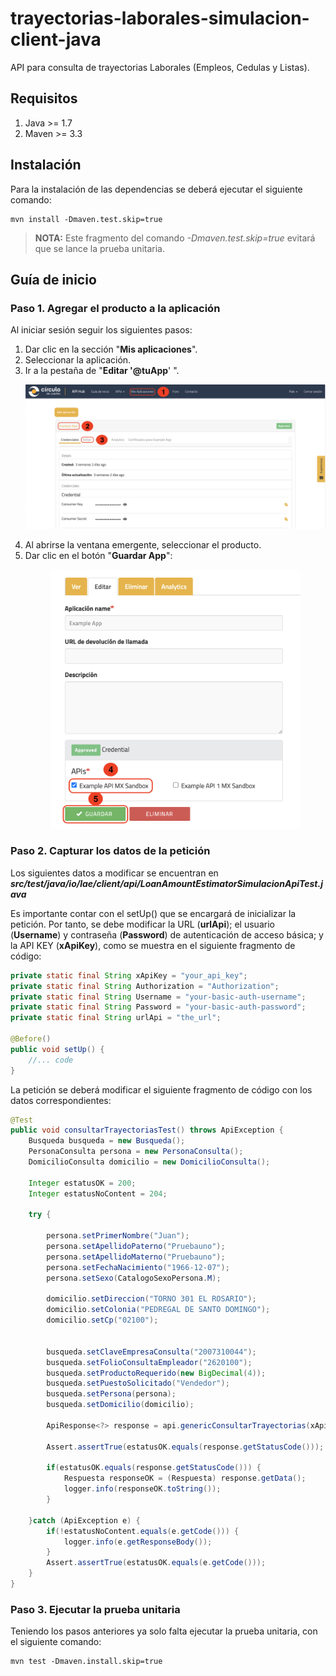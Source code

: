 # trayectorias-laborales-simulacion-client-java

API para consulta de trayectorias Laborales (Empleos, Cedulas y Listas).

## Requisitos

1. Java >= 1.7
2. Maven >= 3.3

## Instalación

Para la instalación de las dependencias se deberá ejecutar el siguiente comando:

```shell
mvn install -Dmaven.test.skip=true
```

> **NOTA:** Este fragmento del comando *-Dmaven.test.skip=true* evitará que se lance la prueba unitaria.


## Guía de inicio

### Paso 1. Agregar el producto a la aplicación

Al iniciar sesión seguir los siguientes pasos:

 1. Dar clic en la sección "**Mis aplicaciones**".
 2. Seleccionar la aplicación.
 3. Ir a la pestaña de "**Editar '@tuApp**' ".
    <p align="center">
      <img src="https://github.com/APIHub-CdC/imagenes-cdc/blob/master/edit_applications.jpg" width="900">
    </p>
 4. Al abrirse la ventana emergente, seleccionar el producto.
 5. Dar clic en el botón "**Guardar App**":
    <p align="center">
      <img src="https://github.com/APIHub-CdC/imagenes-cdc/blob/master/selected_product.jpg" width="400">
    </p>

### Paso 2. Capturar los datos de la petición

Los siguientes datos a modificar se encuentran en ***src/test/java/io/lae/client/api/LoanAmountEstimatorSimulacionApiTest.java***

Es importante contar con el setUp() que se encargará de inicializar la petición. Por tanto, se debe modificar la URL (**urlApi**); el usuario (**Username**) y contraseña (**Password**) de autenticación de acceso básica; y la API KEY (**xApiKey**), como se muestra en el siguiente fragmento de código:

```java
private static final String xApiKey = "your_api_key";
private static final String Authorization = "Authorization";
private static final String Username = "your-basic-auth-username";
private static final String Password = "your-basic-auth-password";
private static final String urlApi = "the_url";
    
@Before()
public void setUp() {
	//... code
}
```

La petición se deberá modificar el siguiente fragmento de código con los datos correspondientes:

```java
@Test
public void consultarTrayectoriasTest() throws ApiException {
    Busqueda busqueda = new Busqueda();
    PersonaConsulta persona = new PersonaConsulta();
    DomicilioConsulta domicilio = new DomicilioConsulta();
    
    Integer estatusOK = 200;
    Integer estatusNoContent = 204;
    
    try {
    	
        persona.setPrimerNombre("Juan");
        persona.setApellidoPaterno("Pruebauno");
        persona.setApellidoMaterno("Pruebauno");
        persona.setFechaNacimiento("1966-12-07");
        persona.setSexo(CatalogoSexoPersona.M);
        
        domicilio.setDireccion("TORNO 301 EL ROSARIO");
        domicilio.setColonia("PEDREGAL DE SANTO DOMINGO");
        domicilio.setCp("02100");
        
        
        busqueda.setClaveEmpresaConsulta("2007310044");
        busqueda.setFolioConsultaEmpleador("2620100");
        busqueda.setProductoRequerido(new BigDecimal(4));
        busqueda.setPuestoSolicitado("Vendedor");
        busqueda.setPersona(persona);
        busqueda.setDomicilio(domicilio);
        
        ApiResponse<?> response = api.genericConsultarTrayectorias(xApiKey, busqueda);
  
    	Assert.assertTrue(estatusOK.equals(response.getStatusCode()));
    	
    	if(estatusOK.equals(response.getStatusCode())) {
    		Respuesta responseOK = (Respuesta) response.getData();
    		logger.info(responseOK.toString());
    	}
    	
    }catch (ApiException e) {
    	if(!estatusNoContent.equals(e.getCode())) {
    		logger.info(e.getResponseBody());
    	}
    	Assert.assertTrue(estatusOK.equals(e.getCode()));
	}
}
```

### Paso 3. Ejecutar la prueba unitaria

Teniendo los pasos anteriores ya solo falta ejecutar la prueba unitaria, con el siguiente comando:

```shell
mvn test -Dmaven.install.skip=true
```
